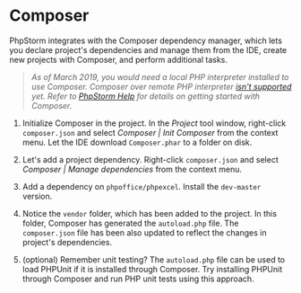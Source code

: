 # Composer

PhpStorm integrates with the Composer dependency manager, which lets you declare project's dependencies and manage them from the IDE, create new projects with Composer, and perform additional tasks.

> _As of March 2019, you would need a local PHP interpreter installed to use Composer. Composer over remote PHP interpreter [isn't supported](https://youtrack.jetbrains.com/issue/WI-23544) yet. Refer to [PhpStorm Help](https://www.jetbrains.com/help/phpstorm/using-the-composer-dependency-manager.html) for details on getting started with Composer._

1. Initialize Composer in the project. In the _Project_ tool window, right-click `composer.json` and select _Composer | Init Composer_ from the context menu.
   Let the IDE download `Composer.phar` to a folder on disk. 
     
2. Let's add a project dependency. Right-click `composer.json` and select _Composer | Manage dependencies_ from the context menu.
3. Add a dependency on `phpoffice/phpexcel`. Install the `dev-master` version.
4. Notice the `vendor` folder, which has been added to the project. In this folder, Composer has generated the `autoload.php` file. The `composer.json` file has been also updated to reflect the changes in project's dependencies. 
5. (optional) Remember unit testing? The `autoload.php` file can be used to load PHPUnit if it is installed through Composer.
   Try installing PHPUnit through Composer and run PHP unit tests using this approach.